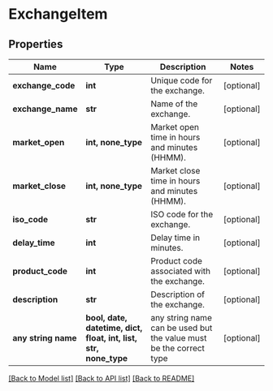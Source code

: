 # ExchangeItem


## Properties
Name | Type | Description | Notes
------------ | ------------- | ------------- | -------------
**exchange_code** | **int** | Unique code for the exchange. | [optional] 
**exchange_name** | **str** | Name of the exchange. | [optional] 
**market_open** | **int, none_type** | Market open time in hours and minutes (HHMM). | [optional] 
**market_close** | **int, none_type** | Market close time in hours and minutes (HHMM). | [optional] 
**iso_code** | **str** | ISO code for the exchange. | [optional] 
**delay_time** | **int** | Delay time in minutes. | [optional] 
**product_code** | **int** | Product code associated with the exchange. | [optional] 
**description** | **str** | Description of the exchange. | [optional] 
**any string name** | **bool, date, datetime, dict, float, int, list, str, none_type** | any string name can be used but the value must be the correct type | [optional]

[[Back to Model list]](../README.md#documentation-for-models) [[Back to API list]](../README.md#documentation-for-api-endpoints) [[Back to README]](../README.md)



